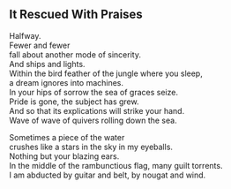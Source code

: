 It Rescued With Praises
-----------------------
Halfway.  
Fewer and fewer  
fall about another mode of sincerity.  
And ships and lights.  
Within the bird feather of the jungle where you sleep,  
a dream ignores into machines.  
In your hips of sorrow the sea of graces seize.  
Pride is gone, the subject has grew.  
And so that its explications will strike your hand.  
Wave of wave of quivers rolling down the sea.  
  
Sometimes a piece of the water  
crushes like a stars in the sky in my eyeballs.  
Nothing but your blazing ears.  
In the middle of the rambunctious flag, many guilt torrents.  
I am abducted by guitar and belt, by nougat and wind.  

